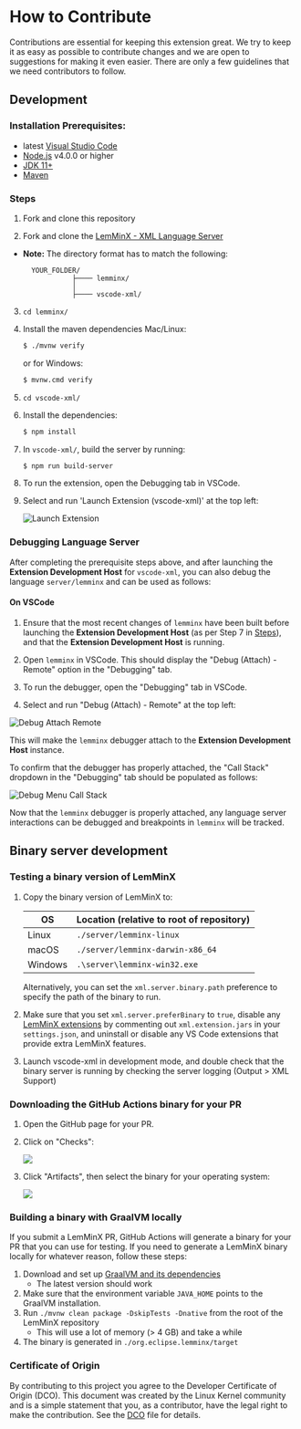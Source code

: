 # How to Contribute

Contributions are essential for keeping this extension great. We try to keep it as easy as possible to contribute changes and we are open to suggestions for making it even easier. There are only a few guidelines that we need contributors to follow.

## Development

### Installation Prerequisites:

  * latest [Visual Studio Code](https://code.visualstudio.com/)
  * [Node.js](https://nodejs.org/) v4.0.0 or higher
  * [JDK 11+](http://www.oracle.com/technetwork/java/javase/downloads/index.html)
  * [Maven](https://maven.apache.org/)

### Steps
1. Fork and clone this repository

2. Fork and clone the [LemMinX - XML Language Server ](https://github.com/eclipse/lemminx)

* **Note:** The directory format has to match the following:

  ```
    YOUR_FOLDER/
              ├──── lemminx/
              │
              ├──── vscode-xml/
  ```

3. `cd lemminx/`

4. Install the maven dependencies Mac/Linux:
	```bash
	$ ./mvnw verify
	```
	or for Windows:
	```bash
	$ mvnw.cmd verify
	```


5. `cd vscode-xml/`

6. Install the dependencies:
	```bash
	$ npm install
	```

7. In `vscode-xml/`, build the server by running:

	```bash
	$ npm run build-server
	```

8. To run the extension, open the Debugging tab in VSCode.
9. Select and run 'Launch Extension (vscode-xml)' at the top left:

    ![ Launch Extension ](./images/LaunchExtension.png)

### Debugging Language Server

After completing the prerequisite steps above, and after launching the **Extension Development Host** for `vscode-xml`, you can also debug the language `server/lemminx` and can be used as follows:

#### On VSCode

1. Ensure that the most recent changes of `lemminx` have been built before launching the **Extension Development Host** (as per Step 7 in [Steps](#Steps)), and that the **Extension Development Host** is running.

2. Open `lemminx` in VSCode. This should display the "Debug (Attach) - Remote" option in the "Debugging" tab.

3. To run the debugger, open the "Debugging" tab in VSCode.

4. Select and run "Debug (Attach) - Remote" at the top left:

  ![Debug Attach Remote](./images/DebugAttachRemote.png)

  This will make the `lemminx` debugger attach to the **Extension Development Host** instance.

  To confirm that the debugger has properly attached, the "Call Stack" dropdown in the "Debugging" tab should be populated as follows:

  ![Debug Menu Call Stack](./images/DebugMenuCallStack.png)

Now that the `lemminx` debugger is properly attached, any language server interactions can be debugged and breakpoints in `lemminx` will be tracked.

## Binary server development

### Testing a binary version of LemMinX

1. Copy the binary version of LemMinX to:

   | OS | Location (relative to root of repository) |
   | --- | --- |
   | Linux | `./server/lemminx-linux` |
   | macOS | `./server/lemminx-darwin-x86_64` |
   | Windows | `.\server\lemminx-win32.exe` |

   Alternatively, you can set the `xml.server.binary.path` preference to specify the path of the binary to run.

2. Make sure that you set `xml.server.preferBinary` to `true`,
disable any [LemMinX extensions](./docs/Extensions.md)
by commenting out `xml.extension.jars` in your `settings.json`,
and uninstall or disable any VS Code extensions that provide extra LemMinX features.

3. Launch vscode-xml in development mode, and double check that the binary server is running by checking the server logging (Output > XML Support)

### Downloading the GitHub Actions binary for your PR

1. Open the GitHub page for your PR.

2. Click on "Checks":

   ![](./images/DownloadBinaryChecks.png)

3. Click "Artifacts", then select the binary for your operating system:

   ![](./images/DownloadBinaryArtifacts.png)

### Building a binary with GraalVM locally

If you submit a LemMinX PR, GitHub Actions will generate a binary for your PR that you can use for testing.
If you need to generate a LemMinX binary locally for whatever reason, follow these steps:

1. Download and set up [GraalVM and its dependencies](https://www.graalvm.org/docs/getting-started/)
    * The latest version should work
2. Make sure that the environment variable `JAVA_HOME` points to the GraalVM installation.
3. Run `./mvnw clean package -DskipTests -Dnative` from the root of the LemMinX repository
    * This will use a lot of memory (> 4 GB) and take a while
4. The binary is generated in `./org.eclipse.lemminx/target`

### Certificate of Origin

By contributing to this project you agree to the Developer Certificate of
Origin (DCO). This document was created by the Linux Kernel community and is a
simple statement that you, as a contributor, have the legal right to make the
contribution. See the [DCO](DCO) file for details.
